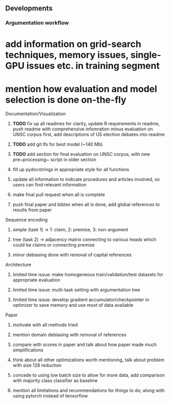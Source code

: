 Developments
------------

### Argumentation workflow

add information on grid-search techniques, memory issues, single-GPU issues etc. in training segment
====================================================================================================

mention how evaluation and model selection is done on-the-fly
=============================================================

Documentation/Visualization

1.  **TODO** fix up all readmes for clarity, update R
    requirements in readme, push readme with comprehensive infomration
    minus evaluation on UNSC corpus first, add descriptions of US
    election debates into readme

2.  **TODO** add git lfs for best model (\~140 Mb)

3.  **TODO** add section for final evaluation on UNSC corpus,
    with new pre~processing~ script in older section

4.  fill up pydocstrings in appropriate style for all functions

5.  update all information to indicate procedures and articles involved,
    so users can find relevant information

6.  make final pull request when all is complete

7.  push final paper and bibtex when all is done, add global references
    to results from paper

Sequence encoding

1.  simple (task 1) -\> 1: claim, 2: premise, 3: non-argument

2.  tree (task 2) -\> adjacency matrix connecting to various heads which
    could be claims or connecting premise

3.  minor debiasing done with removal of capital references

Architecture

1.  limited time issue: make homogeneous train/validation/test datasets
    for appropriate evaluation

2.  limited time issue: multi-task setting with argumentation tree

3.  limited time issue: develop gradient accumulator/checkpointer in
    optimizer to save memory and use most of data available

Paper

1.  motivate with all methods tried

2.  mention domain debiasing with removal of references

3.  compare with scores in paper and talk about how paper made much
    simplifications

4.  think about all other optimizations worth mentioning, talk about
    problem with size 128 reduction

5.  concede to using low batch size to allow for more data, add
    comparison with majority class classifier as baseline

6.  mention all limitations and recommendations for things to do; along
    with using pytorch instead of tensorflow
